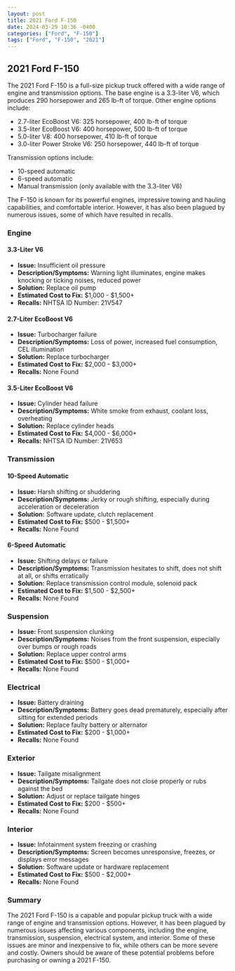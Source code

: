 ```yaml
---
layout: post
title: 2021 Ford F-150
date: 2024-03-29 10:36 -0400
categories: ["Ford", "F-150"]
tags: ["Ford", "F-150", "2021"]
---
```

## 2021 Ford F-150

The 2021 Ford F-150 is a full-size pickup truck offered with a wide range of engine and transmission options. The base engine is a 3.3-liter V6, which produces 290 horsepower and 265 lb-ft of torque. Other engine options include:

- 2.7-liter EcoBoost V6: 325 horsepower, 400 lb-ft of torque
- 3.5-liter EcoBoost V6: 400 horsepower, 500 lb-ft of torque
- 5.0-liter V8: 400 horsepower, 410 lb-ft of torque
- 3.0-liter Power Stroke V6: 250 horsepower, 440 lb-ft of torque

Transmission options include:

- 10-speed automatic
- 6-speed automatic
- Manual transmission (only available with the 3.3-liter V6)

The F-150 is known for its powerful engines, impressive towing and hauling capabilities, and comfortable interior. However, it has also been plagued by numerous issues, some of which have resulted in recalls.

### **Engine**

#### 3.3-Liter V6

- **Issue:** Insufficient oil pressure
- **Description/Symptoms:** Warning light illuminates, engine makes knocking or ticking noises, reduced power
- **Solution:** Replace oil pump
- **Estimated Cost to Fix:** $1,000 - $1,500+
- **Recalls:** NHTSA ID Number: 21V547

#### 2.7-Liter EcoBoost V6

- **Issue:** Turbocharger failure
- **Description/Symptoms:** Loss of power, increased fuel consumption, CEL illumination
- **Solution:** Replace turbocharger
- **Estimated Cost to Fix:** $2,000 - $3,000+
- **Recalls:** None Found

#### 3.5-Liter EcoBoost V6

- **Issue:** Cylinder head failure
- **Description/Symptoms:** White smoke from exhaust, coolant loss, overheating
- **Solution:** Replace cylinder heads
- **Estimated Cost to Fix:** $4,000 - $6,000+
- **Recalls:** NHTSA ID Number: 21V653

### **Transmission**

#### 10-Speed Automatic

- **Issue:** Harsh shifting or shuddering
- **Description/Symptoms:** Jerky or rough shifting, especially during acceleration or deceleration
- **Solution:** Software update, clutch replacement
- **Estimated Cost to Fix:** $500 - $1,500+
- **Recalls:** None Found

#### 6-Speed Automatic

- **Issue:** Shifting delays or failure
- **Description/Symptoms:** Transmission hesitates to shift, does not shift at all, or shifts erratically
- **Solution:** Replace transmission control module, solenoid pack
- **Estimated Cost to Fix:** $1,500 - $2,500+
- **Recalls:** None Found

### **Suspension**

- **Issue:** Front suspension clunking
- **Description/Symptoms:** Noises from the front suspension, especially over bumps or rough roads
- **Solution:** Replace upper control arms
- **Estimated Cost to Fix:** $500 - $1,000+
- **Recalls:** None Found

### **Electrical**

- **Issue:** Battery draining
- **Description/Symptoms:** Battery goes dead prematurely, especially after sitting for extended periods
- **Solution:** Replace faulty battery or alternator
- **Estimated Cost to Fix:** $200 - $1,000+
- **Recalls:** None Found

### **Exterior**

- **Issue:** Tailgate misalignment
- **Description/Symptoms:** Tailgate does not close properly or rubs against the bed
- **Solution:** Adjust or replace tailgate hinges
- **Estimated Cost to Fix:** $200 - $500+
- **Recalls:** None Found

### **Interior**

- **Issue:** Infotainment system freezing or crashing
- **Description/Symptoms:** Screen becomes unresponsive, freezes, or displays error messages
- **Solution:** Software update or hardware replacement
- **Estimated Cost to Fix:** $500 - $2,000+
- **Recalls:** None Found

### **Summary**

The 2021 Ford F-150 is a capable and popular pickup truck with a wide range of engine and transmission options. However, it has been plagued by numerous issues affecting various components, including the engine, transmission, suspension, electrical system, and interior. Some of these issues are minor and inexpensive to fix, while others can be more severe and costly. Owners should be aware of these potential problems before purchasing or owning a 2021 F-150.
